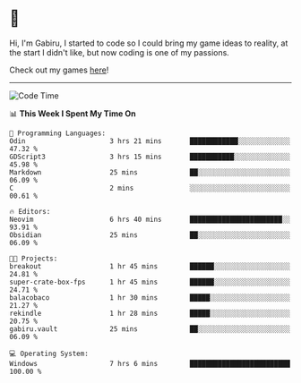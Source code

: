 # 🐀

Hi, I'm Gabiru, I started to code so I could bring my game ideas to reality, at the start I didn't like, but now coding is one of my passions.

Check out my games [here](https://gabiru.art/projetos/)!

---

<!--START_SECTION:waka-->
![Code Time](http://img.shields.io/badge/Code%20Time-398%20hrs%2046%20mins-blue)

📊 **This Week I Spent My Time On** 

```text
💬 Programming Languages: 
Odin                     3 hrs 21 mins       ████████████░░░░░░░░░░░░░   47.32 % 
GDScript3                3 hrs 15 mins       ███████████░░░░░░░░░░░░░░   45.98 % 
Markdown                 25 mins             ██░░░░░░░░░░░░░░░░░░░░░░░   06.09 % 
C                        2 mins              ░░░░░░░░░░░░░░░░░░░░░░░░░   00.61 % 

🔥 Editors: 
Neovim                   6 hrs 40 mins       ███████████████████████░░   93.91 % 
Obsidian                 25 mins             ██░░░░░░░░░░░░░░░░░░░░░░░   06.09 % 

🐱‍💻 Projects: 
breakout                 1 hr 45 mins        ██████░░░░░░░░░░░░░░░░░░░   24.81 % 
super-crate-box-fps      1 hr 45 mins        ██████░░░░░░░░░░░░░░░░░░░   24.71 % 
balacobaco               1 hr 30 mins        █████░░░░░░░░░░░░░░░░░░░░   21.27 % 
rekindle                 1 hr 28 mins        █████░░░░░░░░░░░░░░░░░░░░   20.75 % 
gabiru.vault             25 mins             ██░░░░░░░░░░░░░░░░░░░░░░░   06.09 % 

💻 Operating System: 
Windows                  7 hrs 6 mins        █████████████████████████   100.00 % 
```


<!--END_SECTION:waka-->
